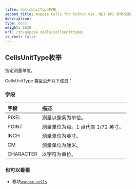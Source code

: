 ```yaml
---
title: CellsUnitType枚举
second_title: Aspose.Cells for Python via .NET API 参考文献
description:
type: docs
weight: 1830
url: /zh/aspose.cells/cellsunittype/
is_root: false
---
```

## CellsUnitType枚举
指定测量单位。



CellsUnitType 类型公开以下成员：

### 字段
|字段|描述|
| :- | :- |
| PIXEL |测量以像素为单位。|
| POINT |测量单位为点。1 点代表 1/72 英寸。|
| INCH |测量单位为英寸。|
| CM |测量单位为厘米。|
| CHARACTER |以字符为单位。|



### 也可以看看
* 模块[`aspose.cells`](..)
